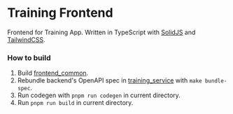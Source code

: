 # Training Frontend

Frontend for Training App. Written in TypeScript with [SolidJS](https://www.solidjs.com) and [TailwindCSS](https://tailwindcss.com). 

### How to build

1. Build [frontend_common](../libraries/frontend_common).
2. Rebundle backend's OpenAPI spec in [training_service](../training_service) with `make bundle-spec`. 
3. Run codegen with `pnpm run codegen` in current directory.
4. Run `pnpm run build` in current directory.
